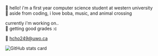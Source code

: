 🐰 hello! i'm a first year computer science student at western university  
🌷 aside from coding, i love boba, music, and animal crossing  

currently i'm working on..  
📎 getting good grades :c  

💌 hcho249@uwo.ca  

<picture>
  <source
    srcset="https://github-readme-stats.vercel.app/api?username=yivwon&show_icons=true&theme=dark&title_color=ffffff&text_color=9f9f9f&bg_color=45,0d1117,0f151f"
    media="(prefers-color-scheme: dark)"
  />
  <source
    srcset="https://github-readme-stats.vercel.app/api?username=yivwon&show_icons=true&title_color=CB5A91&text_color=DD97B9&&icon_color=CB5A91&bg_color=45,0d1117,0f151f"
    media="(prefers-color-scheme: light), (prefers-color-scheme: no-preference)"
  />
  <img 
    src="https://github-readme-stats.vercel.app/api?username=YOUR_USERNAME&show_icons=true&title_color=24292e&text_color=586069&bg_color=f5f5f5" 
    alt="GitHub stats card"
  />
</picture>
